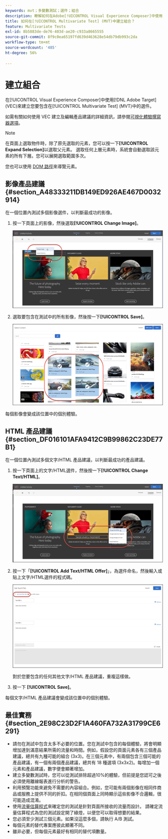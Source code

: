 ```yaml
---
keywords: mvt；多變數測試；選件；組合
description: 瞭解如何在Adobe[!UICONTROL Visual Experience Composer]中使用 [!DNL Target]  (VEC)來建立您要包含在[!UICONTROL Multivariate Test] (MVT)中的選件。
title: 如何在[!UICONTROL Multivariate Test] (MVT)中建立組合？
feature: Multivariate Tests
exl-id: 8b5883de-de76-403d-ae20-c933a8665555
source-git-commit: 8f9c0ea65197fd639d463628e54db79db993c2da
workflow-type: tm+mt
source-wordcount: '485'
ht-degree: 56%

---
```


# 建立組合

在[!UICONTROL Visual Experience Composer]中使用[!DNL Adobe Target] (VEC)來建立您要包含在[!UICONTROL Multivariate Test] (MVT)中的選件。

如需有關如何使用 VEC 建立及編輯產品建議的詳細資訊，請參閱[可視化體驗撰寫器選項](/help/main/c-experiences/c-visual-experience-composer/viztarget-options.md)。

>[!NOTE]
>
>在頁面上選取物件時，除了原先選取的元素，您可以按一下&#x200B;**[!UICONTROL Expand Selection]**&#x200B;以選取父元素。 選取任何上層元素時，系統會自動選取該元素的所有下層。您可以展開選取範圍多次。
>
>您也可以使用 [DOM 路徑](/help/main/c-experiences/c-visual-experience-composer/viztarget-options.md#dom-path)來導覽元素。

## 影像產品建議 {#section_A48333211DB149ED926AE467D0032914}

在一個位置內測試多個影像選件，以判斷最成功的影像。

1. 按一下頁面上的影像，然後選取&#x200B;**[!UICONTROL Change Image]**。

   ![變更影像選項](/help/main/c-activities/c-multivariate-testing/t-create-multivariate-test/assets/changeimage.png)

1. 選取要包含在測試中的所有影像，然後按一下&#x200B;**[!UICONTROL Save]**。

   ![用來新增影像的選取內容對話方塊](/help/main/c-activities/c-multivariate-testing/t-create-multivariate-test/assets/addimage.png)

每個影像會變成該位置中的個別體驗。

## HTML 產品建議 {#section_DF016101AFA9412C9B99862C23DE77B1}

在一個位置內測試多個文字/HTML 產品建議，以判斷最成功的產品建議。

1. 按一下頁面上的文字/HTML選件，然後按一下&#x200B;**[!UICONTROL Change Text/HTML]**。

   ![變更文字/HTML](/help/main/c-activities/c-multivariate-testing/t-create-multivariate-test/assets/changehtml.png)

1. 按一下「**[!UICONTROL Add Text/HTML Offer]**」，為選件命名，然後輸入或貼上文字/HTML選件的程式碼。

   ![編輯產品建議](/help/main/c-activities/c-multivariate-testing/t-create-multivariate-test/assets/editoffers.png)

   對於您要包含的任何其他文字/HTML 產品建議，重複這樣做。

1. 按一下 **[!UICONTROL Save]**。

每個文字/HTML 產品建議會變成該位置中的個別體驗。

## 最佳實務 {#section_2E98C23D2F1A460FA732A31799CE6291}

* 請勿在測試中包含太多不必要的位置。您在測試中包含的每個體驗，將會明顯增加達到滿意結果所需的流量和時間。例如，假設您的頁面元素各有三個產品建議，總共有九種可能的組合 (3x3)。在三個元素中，有兩個包含三個可能的產品建議，有一個有兩個產品建議，總共有 18 種選項 (3x3x2)。每增加一個元素和產品建議，數字便會顯著增加。
* 建立多變數測試時，您可以從測試排除超過10%的體驗，但前提是您認可之後必須使用離線報表進行分析的警告。
* 利用預覽功能來避免不需要的內容組合。例如，您可能有兩個影像在相同件商品或服務上提供不同的折扣。在相同個頁面上同時顯示這些影像不合邏輯，很可能造成混淆。
* 使用[流量估算程式](/help/main/c-activities/c-multivariate-testing/t-create-multivariate-test/traffic-estimator.md)來確定您的測試是針對頁面所接收的流量而設計。 請確定流量估算程式為您的測試設定開了綠燈，以便您可以取得想要的結果。
* 您必須至少測試三個元素。如果沒這麼多個，請執行 A/B 測試。
* 每個元素的替代專案應彼此顯著不同。
* 雖非必要，但每個元素最好有相同的替代項數量。

